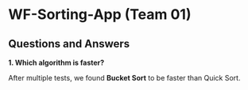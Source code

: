 # WF-Sorting-App (Team 01)

## Questions and Answers  


**1. Which algorithm is faster?**  

After multiple tests, we found **Bucket Sort** to be faster than Quick Sort. 
